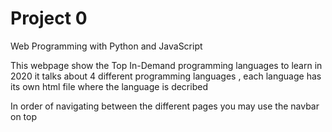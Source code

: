 # Project 0

Web Programming with Python and JavaScript

This webpage show the Top In-Demand programming languages to learn in 2020
it talks about 4 different programming languages , each language has its own html file
where the language is decribed

In order of navigating between the different pages you may use the navbar on top